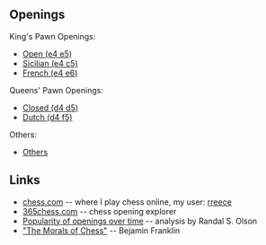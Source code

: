 Openings
--------------------------------------------------------------------------------

King's Pawn Openings:

-   [Open (e4 e5)](open.html)
-   [Sicilian (e4 c5)](sicilian.html)
-   [French (e4 e6)](french.html)

Queens' Pawn Openings:

-   [Closed (d4 d5)](closed.html)
-   [Dutch (d4 f5)](dutch.html)

Others:

-   [Others](other.html)


Links
--------------------------------------------------------------------------------

-   [chess.com](http://www.chess.com/) -- where I play chess online, my user: [rreece](http://www.chess.com/members/view/rreece?ref_id=2549173)
-   [365chess.com](http://www.365chess.com/opening.php) -- chess opening explorer
-   [Popularity of openings over time](http://www.randalolson.com/2014/05/26/a-data-driven-exploration-of-the-evolution-of-chess-popularity-of-openings/) -- analysis by Randal S. Olson
-   ["The Morals of Chess"](http://www.angelfire.com/games5/chessodyssey/benfranklin.htm) -- Bejamin Franklin


